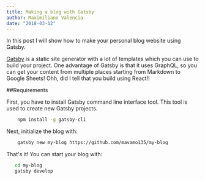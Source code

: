 ```yaml
---
title: Making a blog with Gatsby
author: Maximiliano Valencia
date: "2018-03-12"
---
```


In this post I will show how to make your personal blog website using Gatsby.

[Gatsby](https://www.gatsbyjs.org) is a static site generator with a lot of templates which you can use to build your project. One advantage of Gatsby is that it uses GraphQL, so you can get your content from multiple places starting from Markdown to Google Sheets! Ohh, did I tell that you build using React!! 

##Requirements

First, you have to install Gatsby command line interface tool. This tool is used to create new Gatsby projects. 
```bash
    npm install -g gatsby-cli
```
Next, initialize the blog with:
```bash 
    gatsby new my-blog https://github.com/mavamo135/my-blog
```
 That's it! You can start your blog with:
 ```bash
    cd my-blog
    gatsby develop
```
